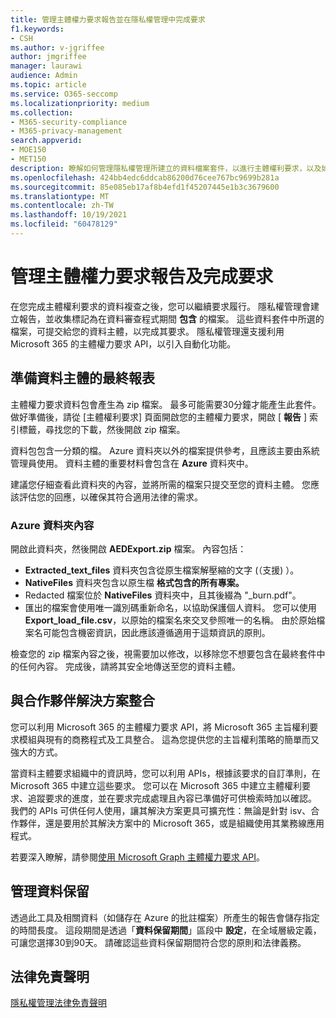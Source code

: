 ```yaml
---
title: 管理主體權力要求報告並在隱私權管理中完成要求
f1.keywords:
- CSH
ms.author: v-jgriffee
author: jmgriffee
manager: laurawi
audience: Admin
ms.topic: article
ms.service: O365-seccomp
ms.localizationpriority: medium
ms.collection:
- M365-security-compliance
- M365-privacy-management
search.appverid:
- MOE150
- MET150
description: 瞭解如何管理隱私權管理所建立的資料檔案套件，以進行主體權利要求，以及如何對資料主體進行要求。
ms.openlocfilehash: 424bb4edc6ddcab86200d76cee767bc9699b281a
ms.sourcegitcommit: 85e085eb17af8b4efd1f45207445e1b3c3679600
ms.translationtype: MT
ms.contentlocale: zh-TW
ms.lasthandoff: 10/19/2021
ms.locfileid: "60478129"
---
```

# <a name="manage-subject-rights-requests-reports-and-fulfill-requests"></a>管理主體權力要求報告及完成要求

在您完成主體權利要求的資料複查之後，您可以繼續要求履行。 隱私權管理會建立報告，並收集標記為在資料審查程式期間 **包含** 的檔案。 這些資料套件中所選的檔案，可提交給您的資料主體，以完成其要求。 隱私權管理還支援利用 Microsoft 365 的主體權力要求 API，以引入自動化功能。

## <a name="prepare-final-reports-for-the-data-subject"></a>準備資料主體的最終報表

主體權力要求資料包會產生為 zip 檔案。 最多可能需要30分鐘才能產生此套件。 做好準備後，請從 [主體權利要求] 頁面開啟您的主體權力要求，開啟 [ **報告** ] 索引標籤，尋找您的下載，然後開啟 zip 檔案。

資料包包含一分類的檔。 Azure 資料夾以外的檔案提供參考，且應該主要由系統管理員使用。 資料主體的重要材料會包含在 **Azure** 資料夾中。

建議您仔細查看此資料夾的內容，並將所需的檔案只提交至您的資料主體。 您應該評估您的回應，以確保其符合適用法律的需求。

### <a name="azure-folder-contents"></a>Azure 資料夾內容

開啟此資料夾，然後開啟 **AEDExport.zip** 檔案。 內容包括：

- **Extracted_text_files** 資料夾包含從原生檔案解壓縮的文字 (（支援) ）。
- **NativeFiles** 資料夾包含以原生檔 **格式包含的所有專案。**
- Redacted 檔案位於 **NativeFiles** 資料夾中，且其後綴為 "_burn.pdf"。
- 匯出的檔案會使用唯一識別碼重新命名，以協助保護個人資料。 您可以使用 **Export_load_file.csv**，以原始的檔案名來交叉參照唯一的名稱。 由於原始檔案名可能包含機密資訊，因此應該遵循適用于這類資訊的原則。

檢查您的 zip 檔案內容之後，視需要加以修改，以移除您不想要包含在最終套件中的任何內容。 完成後，請將其安全地傳送至您的資料主體。

## <a name="integrate-with-partner-solutions"></a>與合作夥伴解決方案整合

您可以利用 Microsoft 365 的主體權力要求 API，將 Microsoft 365 主旨權利要求模組與現有的商務程式及工具整合。 這為您提供您的主旨權利策略的簡單而又強大的方式。

當資料主體要求組織中的資訊時，您可以利用 APIs，根據該要求的自訂準則，在 Microsoft 365 中建立這些要求。 您可以在 Microsoft 365 中建立主體權利要求、追蹤要求的進度，並在要求完成處理且內容已準備好可供檢索時加以確認。 我們的 APIs 可供任何人使用，讓其解決方案更具可擴充性：無論是針對 isv、合作夥伴，還是要用於其解決方案中的 Microsoft 365，或是組織使用其業務線應用程式。

若要深入瞭解，請參閱[使用 Microsoft Graph 主體權力要求 API](/graph/api/resources/subjectrightsrequest-subjectrightsrequestapioverview)。

## <a name="manage-data-retention"></a>管理資料保留

透過此工具及相關資料（如儲存在 Azure 的批註檔案）所產生的報告會儲存指定的時間長度。 這段期間是透過「**資料保留期間**」區段中 **設定**，在全域層級定義，可讓您選擇30到90天。 請確認這些資料保留期間符合您的原則和法律義務。

## <a name="legal-disclaimer"></a>法律免責聲明

[隱私權管理法律免責聲明](privacy-management-disclaimer.md)
